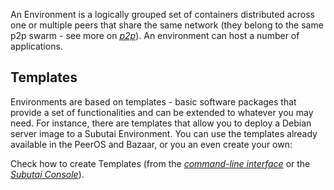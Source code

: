 An Environment is a logically grouped set of containers distributed
across one or multiple peers that share the same network (they belong to
the same p2p swarm - see more on
[*p2p*](https://github.com/subutai-io/p2p/)). An environment can host a
number of applications.

Templates
---------

Environments are based on templates - basic software packages that
provide a set of functionalities and can be extended to whatever you may
need. For instance, there are templates that allow you to deploy a
Debian server image to a Subutai Environment. You can use the templates
already available in the PeerOS and Bazaar, or you an even create your
own:

Check how to create Templates (from the [*command-line
interface*](https://github.com/subutai-io/base/wiki/Create-Templates-from-CLI)
or the [*Subutai
Console*](https://github.com/subutai-io/base/wiki/Create-Templates-from-Console)).
